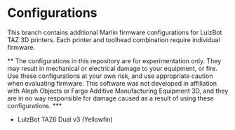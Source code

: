 # Configurations

This branch contains additional Marlin firmware configurations for LulzBot TAZ
3D printers. Each printer and toolhead combination require individual firmware.

** The configurations in this repository are for experimentation only. They
may result in mechanical or electrical damage to your equipment, or fire. Use
these configurations at your own risk, and use appropriate caution when
evaluating firmware. This software was not developed in affiliation with Aleph
Objects or Fargo Additive Manufacturing Equipment 3D, and they are in no way
responsible for damage caused as a result of using these configurations. ***

* LulzBot TAZ6 Dual v3 (Yellowfin)


